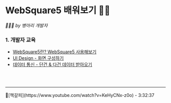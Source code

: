 # WebSquare5 배워보기 👩‍💻
*🐥🐣🐤 by 병아리 개발자*
<br/>

### 1. 개발자 교육

- [WebSquare5란? WebSquare5 사용해보기](./Summary1.md)
- [UI Design - 화면 구성하기](./Summary2.md)
- [데이터 통신 - 단건 & 다건 데이터 받아오기](./Summary3.md)

<br/>
<br/>
<hr>
🔖[책갈피](https://www.youtube.com/watch?v=KeHyCNx-z0o) - 3:32:37
